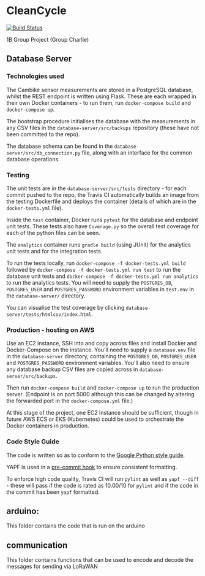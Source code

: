 # CleanCycle

[![Build Status](https://travis-ci.com/mukul-rathi/CleanCycle.svg?branch=master)](https://travis-ci.com/mukul-rathi/CleanCycle)

1B Group Project (Group Charlie)

## Database Server

### Technologies used

The Cambike sensor measurements are stored in a PostgreSQL database, whilst the REST endpoint is written using Flask. These are each wrapped in their own Docker containers - to run them, run `docker-compose build` and `docker-compose up`. 

The bootstrap procedure initialises the database with the measurements in any CSV files in the `database-server/src/backups` repository (these have not been committed to the repo). 

The database schema can be found in the `database-server/src/db_connection.py` file, along with an interface for the common database operations. 

### Testing

The unit tests are in the `database-server/src/tests` directory - for each commit pushed to the repo, the Travis CI automatically builds an image from the testing Dockerfile and deploys the container (details of which are in the `docker-tests.yml` file). 

Inside the `test` container, Docker runs `pytest` for the database and endpoint unit tests. These tests also have `Coverage.py` so the overall test coverage for each of the python files can be seen.

The `analytics` container runs `gradle build` (using JUnit) for the analytics unit tests and for the integration tests.

To run the tests locally, run `docker-compose -f docker-tests.yml build` followed by `docker-compose -f docker-tests.yml run test` to run the database unit tests and `docker-compose -f docker-tests.yml run analytics` to run the analytics tests. You will need to supply the `POSTGRES_DB`, `POSTGRES_USER` and `POSTGRES_PASSWORD` environment variables in `test.env` in the `database-server/` directory.

You can visualise the test coverage by clicking `database-server/tests/htmlcov/index.html`.

### Production - hosting on AWS

Use an EC2 instance, SSH into and copy across files and install Docker and Docker-Compose on the instance. You'll need to supply a `database.env` file in the `database-server` directory, containing the  `POSTGRES_DB`, `POSTGRES_USER` and `POSTGRES_PASSWORD` environment variables. You'll also need to ensure any database backup CSV files are copied across in `database-server/src/backups`. 

Then run `docker-compose build` and `docker-compose up` to run the production server. (Endpoint is on port 5000 although this can be changed by altering the forwarded port in the `docker-compose.yml` file.)

At this stage of the project, one EC2 instance should be sufficient, though in future AWS ECS or EKS (Kubernetes) could be used to orchestrate the Docker containers in production. 

### Code Style Guide
The code is written so as to conform to the [Google Python style guide](http://google.github.io/styleguide/pyguide.html). 

YAPF is used in a [pre-commit hook](https://github.com/google/yapf/blob/master/plugins/pre-commit.sh) to ensure consistent formatting. 

To enforce high code quality, Travis CI will run `pylint` as well as `yapf --diff` - these will pass if the code is rated as 10.00/10 for `pylint` and if the code in the commit has been `yapf` formatted. 

## arduino:

This folder contains the code that is run on the arduino

## communication

This folder contains functions that can be used to encode and decode the messages for sending via LoRaWAN
